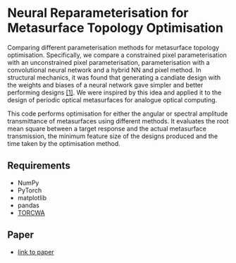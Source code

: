 # Neural Reparameterisation for Metasurface Topology Optimisation

Comparing different parameterisation methods for metasurface topology optimisation. Specifically, we compare a constrained pixel parameterisation with an unconstrained pixel parameterisation, parameterisation with a convolutional neural network and a hybrid NN and pixel method. In structural mechanics, it was found that generating a candiate design with the weights and biases of a neural network gave simpler and better performing designs [[1]](https://arxiv.org/abs/1909.04240). We were inspired by this idea and applied it to the design of periodic optical metasurfaces for analogue optical computing.

This code performs optimisation for either the angular or spectral amplitude transmittance of metasurfaces using different methods. It evaluates the root mean square between a target response and the actual metasurface transmission, the minimum feature size of the designs produced and the time taken by the optimisation method.

## Requirements
- NumPy
- PyTorch
- matplotlib
- pandas
- [TORCWA](https://github.com/kch3782/torcwa)

## Paper
- [link to paper]()
